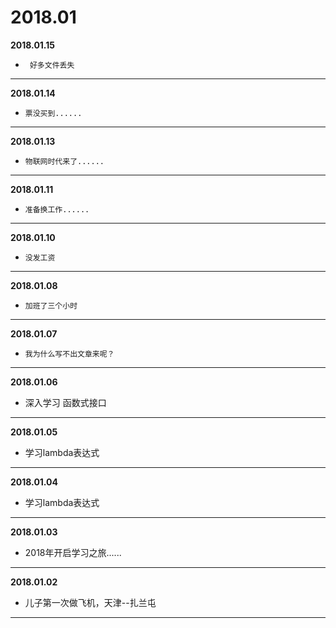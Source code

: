 # 2018.01

**2018.01.15**
*      好多文件丢失
---

**2018.01.14**
*     票没买到......
---

**2018.01.13**
*     物联网时代来了......
---

**2018.01.11**
*     准备换工作......
---

**2018.01.10**
*     没发工资
---

**2018.01.08**
*     加班了三个小时
---

**2018.01.07**
*     我为什么写不出文章来呢？
---

**2018.01.06**
*    深入学习 函数式接口 
---

**2018.01.05**
*    学习lambda表达式
---

**2018.01.04**
*    学习lambda表达式
---

**2018.01.03**
*   2018年开启学习之旅......
---

**2018.01.02**
*   儿子第一次做飞机，天津--扎兰屯
---
